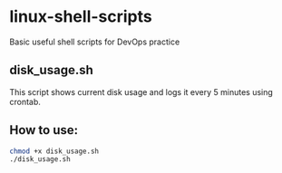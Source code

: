 # linux-shell-scripts
Basic useful shell scripts for DevOps practice

## disk_usage.sh

This script shows current disk usage and logs it every 5 minutes using crontab.

## How to use:

```bash
chmod +x disk_usage.sh
./disk_usage.sh


